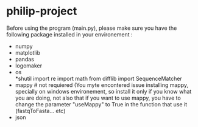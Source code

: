 # philip-project

Before using the program (main.py), please make sure you have the following package installed in your environement :

* numpy
* matplotlib
* pandas
* logomaker
* os  
*shutil
import re
import math 
from difflib import SequenceMatcher
* mappy # not requiered (You myte encontered issue installing mappy, specially on windows environement, so install it only if you know what you are doing, not also that if you want to use mappy, you have to change the parameter "useMappy" to True in the function that use it (fastqToFasta... etc)
* json

